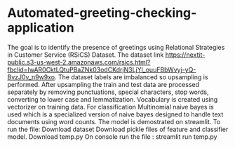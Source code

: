 # Automated-greeting-checking-application
The goal is to identify the presence of greetings using Relational Strategies in Customer Service (RSiCS) Dataset. The dataset link https://nextit-public.s3-us-west-2.amazonaws.com/rsics.html?fbclid=IwAR0CktLQtuPBaZNk03odCKdrjN3LjYl_ouuFBbWvyj-yQ-BvzJ0v_n9w9xo.
The dataset labels are imbalanced so upsampling is performed. After upsampling the train and test data are processed separately by removing punctuations, special characters, stop words, converting to lower case and lemmatization. Vocabulary is created using vectorizer on training data. For classification Multinomial naive bayes is used which is a specialized version of naive bayes designed to handle text documents using word counts. 
The model is demostrated on streamlit.
To run the file: 
Download dataset
Download pickle files of feature and classifier model.
Download temp.py 
On console run the file : streamlit run temp.py

